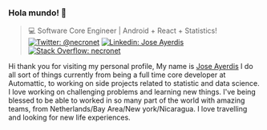 ### Hola mundo! 👋
>  💻 Software Core Engineer | Android + React + Statistics!
[![Twitter: @necronet](https://img.shields.io/twitter/follow/necronet?style=social)](https://twitter.com/necronet)
[![Linkedin: Jose Ayerdis](https://img.shields.io/badge/-Jose%20Ayerdis-blue?&logo=Linkedin&logoColor=white)](https://www.linkedin.com/in/ayerdisdeveloper/)
[![Stack Overflow: necronet](https://img.shields.io/badge/-Stack%20Overflow-222222?logo=stack-overflow&link=https://stackoverflow.com/users/story/6241000)](https://stackoverflow.com/users/382920/necronet)

Hi thank you for visiting my personal profile, My name is [Jose Ayerdis](https://necronet.github.io/) I do all sort of things currently from being a full time core developer at Automattic, to working on side projects related to statistic and data science. I love working on challenging problems and learning new things. I've being blessed to be able to worked in so many part of the world with amazing teams, from Netherlands/Bay Area/New york/Nicaragua. I love travelling and looking for new life experiences.


